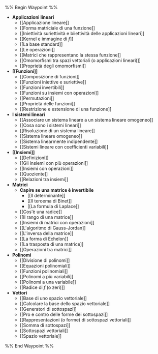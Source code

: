 %% Begin Waypoint %%
- **Applicazioni lineari**
	- [[Applicazione lineare]]
	- [[Forma matriciale di una funzione]]
	- [[Iniettività suriettività e biiettività delle applicazioni lineari]]
	- [[Kernel e immagine di $f$]]
	- [[La base standard]]
	- [[Le operazioni]]
	- [[Matrici che rappresentano la stessa funzione]]
	- [[Omomorfismi tra spazi vettoriali (o applicazioni lineari)]]
	- [[Proprietà degli omomorfismi]]
- **[[Funzioni]]**
	- [[Composizione di funzioni]]
	- [[Funzioni iniettive e suriettive]]
	- [[Funzioni invertibili]]
	- [[Funzioni su insiemi con operazioni]]
	- [[Permutazioni]]
	- [[Proprietà delle funzioni]]
	- [[Restrizione e estensione di una funzione]]
- **I sistemi lineari**
	- [[Associare un sistema lineare a un sistema lineare omogeneo]]
	- [[Cosa sono i sistemi lineari]]
	- [[Risoluzione di un sistema lineare]]
	- [[Sistema lineare omogeneo]]
	- [[Sistema linearmente indipendente]]
	- [[Sistemi lineare con coefficienti variabili]]
- **[[Insiemi]]**
	- [[Definizioni]]
	- [[Gli insiemi con più operazioni]]
	- [[Insiemi con operazioni]]
	- [[Quoziente]]
	- [[Relazioni tra insiemi]]
- **Matrici**
	- **Capire se una matrice è invertibile**
		- [[Il determinante]]
		- [[Il teroema di Binet]]
		- [[La formula di Laplace]]
	- [[Cos'è una radice]]
	- [[Il rango di una matrice]]
	- [[Insiemi di matrici con operazioni]]
	- [[L'algoritmo di Gauss-Jordan]]
	- [[L'inversa della matrice]]
	- [[La forma di Echelon]]
	- [[La trasposta di una matrice]]
	- [[Operazioni tra matrici]]
- **Polinomi**
	- [[Divisione di polinomi]]
	- [[Equazioni polinomiali]]
	- [[Funzioni polinomiali]]
	- [[Polinomi a più variabili]]
	- [[Polinomi a una variabile]]
	- [[Radice di $f$ (o zeri)]]
- **Vettori**
	- [[Base di uno spazio vettoriale]]
	- [[Calcolare la base dello spazio vettoriale]]
	- [[Generatori di sottospazi]]
	- [[Pro e contro delle forme dei sottospazi]]
	- [[Rappresentazioni (o forme) di sottospazi vettoriali]]
	- [[Somma di sottospazi]]
	- [[Sottospazi vettoriali]]
	- [[Spazio vettoriale]]

%% End Waypoint %%